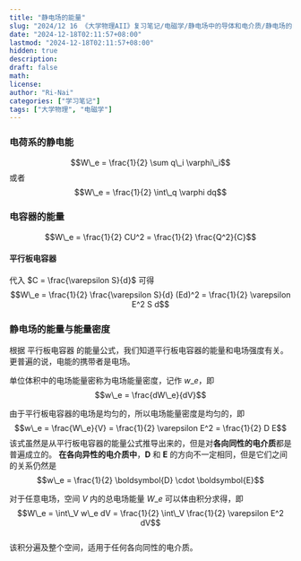 ```yaml
---
title: "静电场的能量"
slug: "2024/12 16 《大学物理AII》复习笔记/电磁学/静电场中的导体和电介质/静电场的能量"
date: "2024-12-18T02:11:57+08:00"
lastmod: "2024-12-18T02:11:57+08:00"
hidden: true
description:
draft: false
math:
license:
author: "Ri-Nai"
categories: ["学习笔记"]
tags: ["大学物理", "电磁学"]
---
```

### 电荷系的静电能
$$W\_e = \frac{1}{2} \sum q\_i \varphi\_i$$
或者
$$W\_e = \frac{1}{2} \int\_q \varphi dq$$

### 电容器的能量
$$W\_e = \frac{1}{2} CU^2 = \frac{1}{2} \frac{Q^2}{C}$$

#### 平行板电容器
代入 $C = \frac{\varepsilon S}{d}$ 可得
$$W\_e = \frac{1}{2} \frac{\varepsilon S}{d} (Ed)^2 = \frac{1}{2} \varepsilon E^2 S d$$

### 静电场的能量与能量密度

根据 平行板电容器 的能量公式，我们知道平行板电容器的能量和电场强度有关。  
更普遍的说，电能的携带者是电场。

单位体积中的电场能量密称为电场能量密度，记作 $w\_e$，即
$$w\_e = \frac{dW\_e}{dV}$$  

由于平行板电容器的电场是均匀的，所以电场能量密度是均匀的，即
$$w\_e = \frac{W\_e}{V} = \frac{1}{2} \varepsilon E^2 = \frac{1}{2} D E$$
该式虽然是从平行板电容器的能量公式推导出来的，但是对**各向同性的电介质**都是普遍成立的。
**在各向异性的电介质中**，$\boldsymbol{D}$ 和 $\boldsymbol{E}$ 的方向不一定相同，但是它们之间的关系仍然是
$$w\_e = \frac{1}{2} \boldsymbol{D} \cdot \boldsymbol{E}$$

对于任意电场，空间 $V$ 内的总电场能量 $W\_e$ 可以体由积分求得，即
$$W\_e = \int\_V w\_e dV = \frac{1}{2} \int\_V \frac{1}{2} \varepsilon E^2 dV$$  
该积分遍及整个空间，适用于任何各向同性的电介质。

